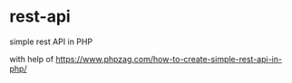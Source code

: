 # rest-api
simple rest API in PHP

with help of https://www.phpzag.com/how-to-create-simple-rest-api-in-php/
